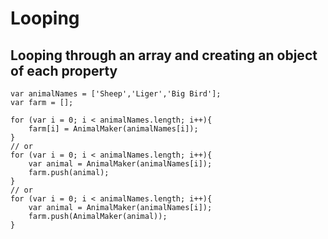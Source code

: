 # Looping

## Looping through an array and creating an object of each property

```
var animalNames = ['Sheep','Liger','Big Bird'];
var farm = [];

for (var i = 0; i < animalNames.length; i++){
    farm[i] = AnimalMaker(animalNames[i]);
}
// or
for (var i = 0; i < animalNames.length; i++){
    var animal = AnimalMaker(animalNames[i]);
    farm.push(animal);
}
// or
for (var i = 0; i < animalNames.length; i++){
    var animal = AnimalMaker(animalNames[i]);
    farm.push(AnimalMaker(animal));
}
```
